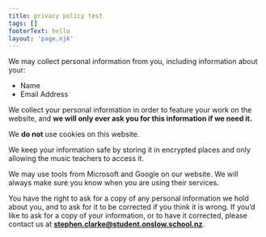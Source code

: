 ```yaml
---
title: privacy policy test
tags: []
footerText: hello
layout: 'page.njk'
---
```

We may collect personal information from you, including information about your:

* Name
* Email Address

We collect your personal information in order to feature your work on the website, and **we will only ever ask you for this information if we need it.**

We **do not** use cookies on this website.

We keep your information safe by storing it in encrypted places and only allowing the music teachers to access it.

We may use tools from Microsoft and Google on our website. We will always make sure you know when you are using their services.

You have the right to ask for a copy of any personal information we hold about you, and to ask for it to be corrected if you think it is wrong.
If you’d like to ask for a copy of your information, or to have it corrected, please contact us at **[stephen.clarke@student.onslow.school.nz](mailto:stephen.clarke@student.onslow.school.nz)**.
